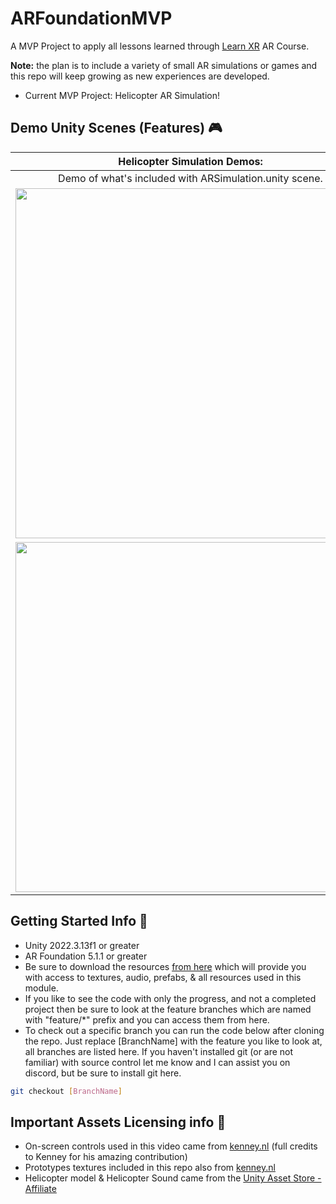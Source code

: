 # ARFoundationMVP
A MVP Project to apply all lessons learned through [Learn XR](https://www.learnxr.io) AR Course.

**Note:** the plan is to include a variety of small AR simulations or games and this repo will keep growing as new experiences are developed.

* Current MVP Project: Helicopter AR Simulation!

## Demo Unity Scenes (Features) 🎮
|**Helicopter Simulation Demos:**|
|:-:|
|Demo of what's included with ARSimulation.unity scene.|
|<img src="https://github.com/dilmerv/ARFoundationMVP/blob/master/docs/images/Helicopter_Sim_1.gif" width="560">|
|<img src="https://github.com/dilmerv/ARFoundationMVP/blob/master/docs/images/Helicopter_Sim_2.gif" width="560">|

## Getting Started Info 📢
* Unity 2022.3.13f1 or greater
* AR Foundation 5.1.1 or greater 
* Be sure to download the resources [from here](https://drive.google.com/drive/folders/1tz6-Y2sjNVo_FAU_2pTpmVkRK4WOwGHY?usp=sharing) which will provide you with access to textures, audio, prefabs, & all resources used in this module.
* If you like to see the code with only the progress, and not a completed project then be sure to look at the feature branches which are named with "feature/*" prefix and you can access them from here.
* To check out a specific branch you can run the code below after cloning the repo. Just replace [BranchName] with the feature you like to look at, all branches are listed here. If you haven't installed git (or are not familiar) with source control let me know and I can assist you on discord, but be sure to install git here.

```bash
git checkout [BranchName]
```

## Important Assets Licensing info 📜
* On-screen controls used in this video came from [kenney.nl](https://www.kenney.nl/assets/onscreen-controls) (full credits to Kenney for his amazing contribution)
* Prototypes textures included in this repo also from [kenney.nl](https://www.kenney.nl/assets/prototype-textures)
* Helicopter model & Helicopter Sound came from the [Unity Asset Store - Affiliate](https://assetstore.unity.com/packages/tools/physics/base-helicopter-controller-40107?aid=1101l7LXo)